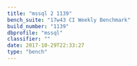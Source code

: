 ```yaml
---
title: "mssql 2 1139"
bench_suite: "17w43 CI Weekly Benchmark"
build_number: "1139"
dbprofile: "mssql"
classifier: ""
date: 2017-10-29T22:33:27
type: "bench"
---
```

